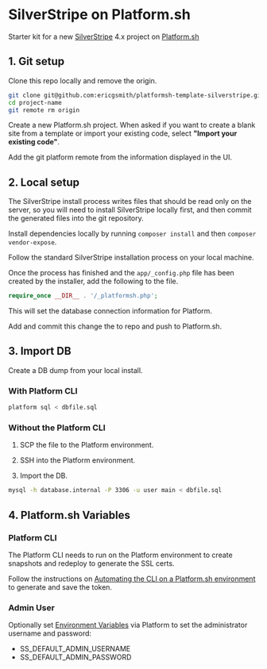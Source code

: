 # SilverStripe on Platform.sh

Starter kit for a new [SilverStripe](http://silverstripe.org) 4.x project on [Platform.sh](https://platform.sh)

## 1. Git setup

Clone this repo locally and remove the origin.

```bash
git clone git@github.com:ericgsmith/platformsh-template-silverstripe.git project-name
cd project-name
git remote rm origin
```

Create a new Platform.sh project. When asked if you want to create a blank site from a template or import your existing code, select **"Import your existing code"**.

Add the git platform remote from the information displayed in the UI.

## 2. Local setup

The SilverStripe install process writes files that should be read only on the server, so you will need to install SilverStripe locally first, and then commit the generated files into the git repository.

Install dependencies locally by running `composer install` and then `composer vendor-expose`.

Follow the standard SilverStripe installation process on your local machine.

Once the process has finished and the `app/_config.php` file has been created by the installer, add the following to the file.

```php
require_once __DIR__ . '/_platformsh.php';
```

This will set the database connection information for Platform.

Add and commit this change the to repo and push to Platform.sh.

## 3. Import DB

Create a DB dump from your local install.

### With Platform CLI

```bash
platform sql < dbfile.sql
```

### Without the Platform CLI

1. SCP the file to the Platform environment.

2. SSH into the Platform environment.

3. Import the DB.
```bash
mysql -h database.internal -P 3306 -u user main < dbfile.sql
```

## 4. Platform.sh Variables

### Platform CLI

The Platform CLI needs to run on the Platform environment to create snapshots and redeploy to generate the SSL certs.

Follow the instructions on [Automating the CLI on a Platform.sh environment](https://docs.platform.sh/gettingstarted/cli/api-tokens.html#automating-the-cli-on-a-platformsh-environment) to generate and save the token.

### Admin User

Optionally set [Environment Variables](https://docs.platform.sh/configuration/app/variables.html#variables) via Platform to set the administrator username and password:

- SS_DEFAULT_ADMIN_USERNAME
- SS_DEFAULT_ADMIN_PASSWORD

